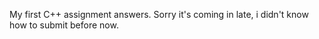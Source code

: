 My first C++ assignment answers. Sorry it's coming in late, i didn't know how to submit before now.

